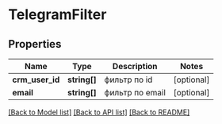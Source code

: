 # TelegramFilter

## Properties
Name | Type | Description | Notes
------------ | ------------- | ------------- | -------------
**crm_user_id** | **string[]** | фильтр по id | [optional] 
**email** | **string[]** | фильтр по email | [optional] 

[[Back to Model list]](../README.md#documentation-for-models) [[Back to API list]](../README.md#documentation-for-api-endpoints) [[Back to README]](../README.md)


